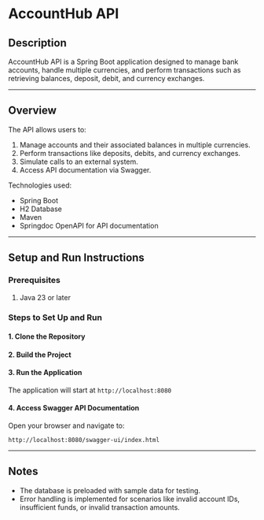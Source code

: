 # AccountHub API

## Description
AccountHub API is a Spring Boot application designed to manage bank accounts, handle multiple currencies, and perform transactions such as retrieving balances, deposit, debit, and currency exchanges.

---

## Overview
The API allows users to:
1. Manage accounts and their associated balances in multiple currencies.
2. Perform transactions like deposits, debits, and currency exchanges.
3. Simulate calls to an external system.
4. Access API documentation via Swagger.

Technologies used:
- Spring Boot
- H2 Database
- Maven
- Springdoc OpenAPI for API documentation

---

## Setup and Run Instructions

### Prerequisites
1. Java 23 or later

### Steps to Set Up and Run

#### 1. Clone the Repository

#### 2. Build the Project

#### 3. Run the Application

The application will start at `http://localhost:8080`

#### 4. Access Swagger API Documentation
Open your browser and navigate to:
```
http://localhost:8080/swagger-ui/index.html
```

---

## Notes
- The database is preloaded with sample data for testing.
- Error handling is implemented for scenarios like invalid account IDs, insufficient funds, or invalid transaction amounts.

